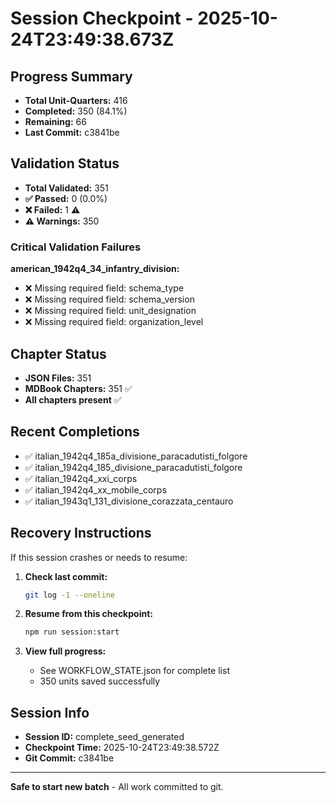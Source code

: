 # Session Checkpoint - 2025-10-24T23:49:38.673Z

## Progress Summary

- **Total Unit-Quarters:** 416
- **Completed:** 350 (84.1%)
- **Remaining:** 66
- **Last Commit:** c3841be

## Validation Status

- **Total Validated:** 351
- **✅ Passed:** 0 (0.0%)
- **❌ Failed:** 1 ⚠️
- **⚠️ Warnings:** 350

### Critical Validation Failures

**american_1942q4_34_infantry_division:**
  - ❌ Missing required field: schema_type
  - ❌ Missing required field: schema_version
  - ❌ Missing required field: unit_designation
  - ❌ Missing required field: organization_level

## Chapter Status

- **JSON Files:** 351
- **MDBook Chapters:** 351 ✅
- **All chapters present** ✅

## Recent Completions

- ✅ italian_1942q4_185a_divisione_paracadutisti_folgore
- ✅ italian_1942q4_185_divisione_paracadutisti_folgore
- ✅ italian_1942q4_xxi_corps
- ✅ italian_1942q4_xx_mobile_corps
- ✅ italian_1943q1_131_divisione_corazzata_centauro

## Recovery Instructions

If this session crashes or needs to resume:

1. **Check last commit:**
   ```bash
   git log -1 --oneline
   ```

2. **Resume from this checkpoint:**
   ```bash
   npm run session:start
   ```

3. **View full progress:**
   - See WORKFLOW_STATE.json for complete list
   - 350 units saved successfully

## Session Info

- **Session ID:** complete_seed_generated
- **Checkpoint Time:** 2025-10-24T23:49:38.572Z
- **Git Commit:** c3841be

---

**Safe to start new batch** - All work committed to git.
